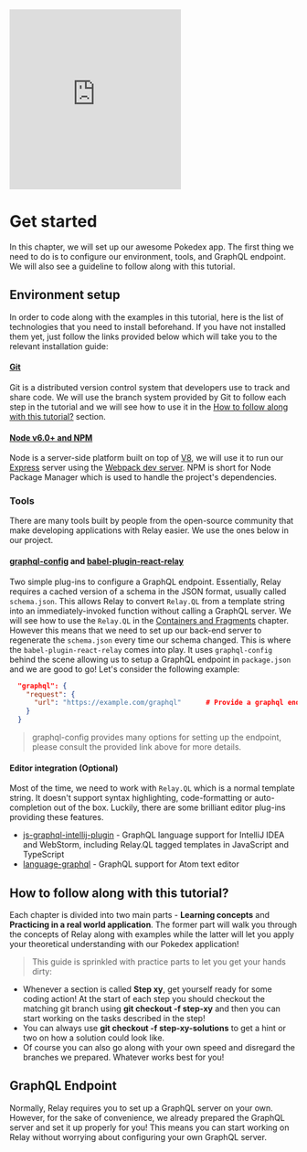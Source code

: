 <iframe height="315" src="https://www.youtube.com/embed/wrZIuaWizZM" frameborder="0" allowfullscreen></iframe>

# Get started

In this chapter, we will set up our awesome Pokedex app. The first thing we need to do is to configure our environment, tools, and GraphQL endpoint. We will also see a guideline to follow along with this tutorial.

## Environment setup

In order to code along with the examples in this tutorial, here is the list of technologies that you need to install beforehand. If you have not installed them yet, just follow the links provided below which will take you to the relevant installation guide:

#### [Git](https://git-scm.com/downloads)

Git is a distributed version control system that developers use to track and share code. We will use the branch system provided by Git to follow each step in the tutorial and we will see how to use it in the [How to follow along with this tutorial?](#how-to-follow-along-with-this-tutorial) section.

#### [Node v6.0+ and NPM](https://nodejs.org/en)

Node is a server-side platform built on top of [V8](https://developers.google.com/v8), we will use it to run our [Express](https://expressjs.com/) server using the [Webpack dev server](https://webpack.github.io/docs/webpack-dev-server.html). NPM is short for Node Package Manager which is used to handle the project's dependencies.

### Tools
There are many tools built by people from the open-source community that make developing applications with Relay easier. We use the ones below in our project.

#### [graphql-config](https://github.com/graphcool/graphql-config) and [babel-plugin-react-relay](https://github.com/graphcool/babel-plugin-react-relay)
Two simple plug-ins to configure a GraphQL endpoint. Essentially, Relay requires a cached version of a schema in the JSON format, usually called `schema.json`. This allows Relay to convert `Relay.QL` from a template string into an immediately-invoked function without calling a GraphQL server. We will see how to use the `Relay.QL` in the [Containers and Fragments](/queries/containers-fragments) chapter. However this means that we need to set up our back-end server to regenerate the `schema.json` every time our schema changed. This is where the `babel-plugin-react-relay` comes into play. It uses `graphql-config` behind the scene allowing us to setup a GraphQL endpoint in `package.json` and we are good to go! Let's consider the following example:

```json
  "graphql": {
    "request": {
      "url": "https://example.com/graphql"      # Provide a graphql endpoint
    }
  }
```

> graphql-config provides many options for setting up the endpoint, please consult the provided link above for more details.

#### Editor integration (Optional)

Most of the time, we need to work with `Relay.QL` which is a normal template string. It doesn't support syntax highlighting, code-formatting or auto-completion out of the box. Luckily, there are some brilliant editor plug-ins providing these features.
- [js-graphql-intellij-plugin](https://github.com/jimkyndemeyer/js-graphql-intellij-plugin) - GraphQL language support for IntelliJ IDEA and WebStorm, including Relay.QL tagged templates in JavaScript and TypeScript
- [language-graphql](https://github.com/rmosolgo/language-graphql) - GraphQL support for Atom text editor

## How to follow along with this tutorial?

Each chapter is divided into two main parts - **Learning concepts** and **Practicing in a real world application**. The former part will walk you through the concepts of Relay along with examples while the latter will let you apply your theoretical understanding with our Pokedex application!

> This guide is sprinkled with practice parts to let you get your hands dirty:

* Whenever a section is called **Step xy**, get yourself ready for some coding action! At the start of each step you should checkout the matching git branch using **git checkout -f step-xy** and then you can start working on the tasks described in the step!
* You can always use **git checkout -f step-xy-solutions** to get a hint or two on how a solution could look like.
* Of course you can also go along with your own speed and disregard the branches we prepared. Whatever works best for you!

## GraphQL Endpoint

Normally, Relay requires you to set up a GraphQL server on your own. However, for the sake of convenience, we already prepared the GraphQL server and set it up properly for you! This means you can start working on Relay without worrying about configuring your own GraphQL server.

<!-- __INJECT_GRAPHQL_ENDPOINT__ -->
